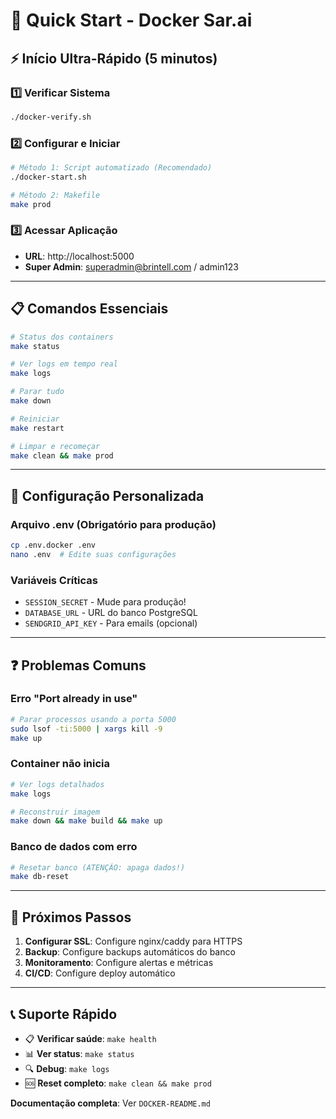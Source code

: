 # 🚀 Quick Start - Docker Sar.ai

## ⚡ Início Ultra-Rápido (5 minutos)

### 1️⃣ Verificar Sistema
```bash
./docker-verify.sh
```

### 2️⃣ Configurar e Iniciar
```bash
# Método 1: Script automatizado (Recomendado)
./docker-start.sh

# Método 2: Makefile
make prod
```

### 3️⃣ Acessar Aplicação
- **URL**: http://localhost:5000
- **Super Admin**: superadmin@brintell.com / admin123

---

## 📋 Comandos Essenciais

```bash
# Status dos containers
make status

# Ver logs em tempo real
make logs

# Parar tudo
make down

# Reiniciar
make restart

# Limpar e recomeçar
make clean && make prod
```

---

## 🔧 Configuração Personalizada

### Arquivo .env (Obrigatório para produção)
```bash
cp .env.docker .env
nano .env  # Edite suas configurações
```

### Variáveis Críticas
- `SESSION_SECRET` - Mude para produção!
- `DATABASE_URL` - URL do banco PostgreSQL
- `SENDGRID_API_KEY` - Para emails (opcional)

---

## ❓ Problemas Comuns

### Erro "Port already in use"
```bash
# Parar processos usando a porta 5000
sudo lsof -ti:5000 | xargs kill -9
make up
```

### Container não inicia
```bash
# Ver logs detalhados
make logs

# Reconstruir imagem
make down && make build && make up
```

### Banco de dados com erro
```bash
# Resetar banco (ATENÇÃO: apaga dados!)
make db-reset
```

---

## 🎯 Próximos Passos

1. **Configurar SSL**: Configure nginx/caddy para HTTPS
2. **Backup**: Configure backups automáticos do banco
3. **Monitoramento**: Configure alertas e métricas
4. **CI/CD**: Configure deploy automático

---

## 📞 Suporte Rápido

- 📋 **Verificar saúde**: `make health`
- 📊 **Ver status**: `make status`  
- 🔍 **Debug**: `make logs`
- 🆘 **Reset completo**: `make clean && make prod`

**Documentação completa**: Ver `DOCKER-README.md`